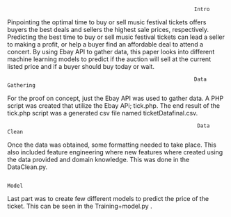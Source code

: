                                                                 Intro
Pinpointing the optimal time to buy or sell music festival tickets offers buyers the best deals and sellers the highest sale prices, respectively.  Predicting the best time to buy or sell music festival tickets can lead a seller to making a profit, or help a buyer find an affordable deal to attend a concert. By using Ebay API to gather data, this paper looks into different machine learning models to predict if the auction will sell at the current listed price and if a buyer should buy today or wait. 


                                                                Data Gathering
For the proof on concept, just the Ebay API was used to gather data. A PHP script was created that utilize the Ebay APi; tick.php. The end result of the tick.php script was a generated csv file named ticketDatafinal.csv. 


                                                                 Data Clean

Once the data was obtained, some formatting needed to take place. This also included feature engineering where new features where created using the data provided and domain knowledge. This was done in the DataClean.py. 


                                                                      Model

Last part was to create few different models to predict the price of the ticket. This can be seen in the Training+model.py . 

